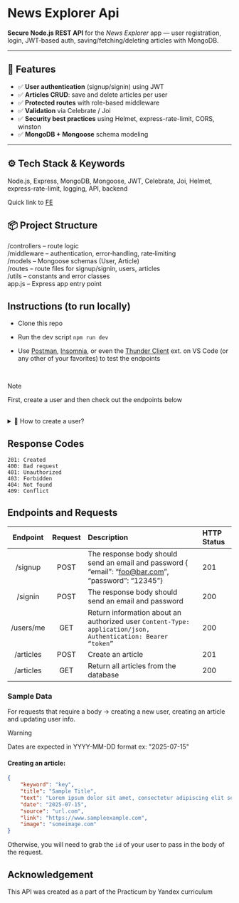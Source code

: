# News Explorer Api

<!-- Backend for **news-explorer-api** domain name www.api.explorethenews.students.nomoreparties.site -->
**Secure Node.js REST API** for the *News Explorer* app — user registration, login, JWT‑based auth, saving/fetching/deleting articles with MongoDB.

---

## 🚀 Features

- ✅ **User authentication** (signup/signin) using JWT  
- ✅ **Articles CRUD**: save and delete articles per user  
- ✅ **Protected routes** with role-based middleware  
- ✅ **Validation** via Celebrate / Joi  
- ✅ **Security best practices** using Helmet, express-rate-limit, CORS, winston  
- ✅ **MongoDB + Mongoose** schema modeling  

---

## ⚙️ Tech Stack & Keywords

Node.js, Express, MongoDB, Mongoose, JWT, Celebrate, Joi, Helmet, express-rate-limit, logging, API, backend  


Quick link to [FE](https://github.com/olivcamj/news-explorer-frontend)

## 📦 Project Structure 
/controllers   – route logic  
/middleware    – authentication, error‑handling, rate‑limiting  
/models        – Mongoose schemas (User, Article)  
/routes        – route files for signup/signin, users, articles  
/utils         – constants and error classes  
app.js         – Express app entry point  


## Instructions (to run locally) 

- Clone this repo
- Run the dev script `npm run dev`
- Use [Postman](https://www.postman.com/downloads/), [Insomnia](https://insomnia.rest/), or even the [Thunder Client](https://www.thunderclient.io/) ext. on VS Code (or any other of your favorites) to test the endpoints 

  <br/>

> [!NOTE]
> First, create a user and then check out the endpoints below

 <br/>
  

  <details>
    <summary> 👀 How to create a user?</summary>
    <br />
   <p>Check below for a <a href="#endpoints-and-requests">table</a> that contains all endpoints and routes for this project.</p> 
    <img width="470" height="317" alt="Use Postman Client to create a new user account." src="https://github.com/user-attachments/assets/4af31083-e58d-48be-ab59-00f47fab7d15" />
    <p>Here we are using the <code>/signup</code> route, and inside Postman (or your choice of API client), we add the name, email, and password in the request body for our test account.</p>
    <p>Then, we will sign into the newly created account (switch route to <code>/signin</code>) and ensure that we grab the Bearer Token.</p>
    After sending the authentication request, the API's response will appear in the response section of Postman. Look within the "Body" tab
   
<img width="330" height="354" alt="Your Bearer Token would be located here in the response body using Postman client tool" src="https://github.com/user-attachments/assets/c4e6b2c4-dfc6-41f4-b73f-dbebf8825f24" />


<strong>Now</strong>, to use <em>any</em> of the endpoints, you will need to make the request with the Bearer token. 
Copy your token and paste it into the authorization or header section of your request.

An example of retrieving user account info on Postman ✨ see image ⤵️.
<img width="872" height="340" alt="Screenshot 2025-07-22 at 11 57 33 AM" src="https://github.com/user-attachments/assets/3deb9a64-c30e-4e29-98e0-f9e9a150b252" />
<h2>Alternatively ...</h2>
Use your terminal:
<ul> 
<li><p>step 1: Sign up</p><code>curl -X POST http://localhost:3000/signup \
  -H "Content-Type: application/json" \
  -d '{"name": "Olivia", "email": "olivia@example.com", "password": "securepassword"}'</code></li>
  <li><p>step 2: Sign in</p><code>curl -X POST http://localhost:3000/signin \
  -H "Content-Type: application/json" \
  -d '{"email": "olivia@example.com", "password": "securepassword"}'</code> </li>
</ul>
</p>
  </details>


## Response Codes
```200: Success
201: Created
400: Bad request
401: Unauthorized
403: Forbidden
404: Not found
409: Conflict

```

## Endpoints and Requests

|Endpoint | Request | Description| HTTP Status |
|:-------:| :------: | :---- | :----
| /signup | POST | The response body should send an email and password { “email”: “foo@bar.com”, “password”: “12345”} | 201 |
| /signin | POST | The response body should send an email and password | 200 |
| /users/me | GET | Return information about an authorized user ``` Content-Type: application/json, Authentication: Bearer “token” ```| 200|
| /articles | POST  | Create an article |  201 |
| /articles | GET | Return all articles from the database| 200 |


### Sample Data
For requests that require a body -> creating a new user, creating an article and updating user info.

> [!WARNING]
> Dates are expected in YYYY-MM-DD format ex: "2025-07-15"

#### Creating an article:

```json
{
    "keyword": "key",
    "title": "Sample Title",
    "text": "Lorem ipsum dolor sit amet, consectetur adipiscing elit sed do eiusmod tempor incididunt ...",
    "date": "2025-07-15",
    "source": "url.com",
    "link": "https://www.sampleexample.com",
    "image": "someimage.com"
}
```
Otherwise, you will need to grab the `id` of your user to pass in the body of the request.


## Acknowledgement
This API was created as a part of the Practicum by Yandex curriculum
